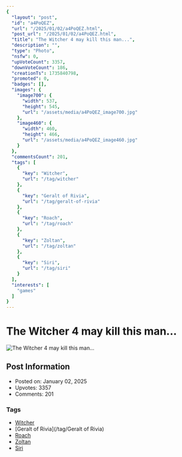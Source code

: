 ```yaml
---
{
  "layout": "post",
  "id": "a4PoQEZ",
  "url": "/2025/01/02/a4PoQEZ.html",
  "post_url": "/2025/01/02/a4PoQEZ.html",
  "title": "The Witcher 4 may kill this man...",
  "description": "",
  "type": "Photo",
  "nsfw": 0,
  "upVoteCount": 3357,
  "downVoteCount": 186,
  "creationTs": 1735840798,
  "promoted": 0,
  "badges": [],
  "images": {
    "image700": {
      "width": 537,
      "height": 545,
      "url": "/assets/media/a4PoQEZ_image700.jpg"
    },
    "image460": {
      "width": 460,
      "height": 466,
      "url": "/assets/media/a4PoQEZ_image460.jpg"
    }
  },
  "commentsCount": 201,
  "tags": [
    {
      "key": "Witcher",
      "url": "/tag/witcher"
    },
    {
      "key": "Geralt of Rivia",
      "url": "/tag/geralt-of-rivia"
    },
    {
      "key": "Roach",
      "url": "/tag/roach"
    },
    {
      "key": "Zoltan",
      "url": "/tag/zoltan"
    },
    {
      "key": "Siri",
      "url": "/tag/siri"
    }
  ],
  "interests": [
    "games"
  ]
}
---
```


# The Witcher 4 may kill this man...

![The Witcher 4 may kill this man...](/assets/media/a4PoQEZ_image700.jpg)

## Post Information

- Posted on: January 02, 2025
- Upvotes: 3357
- Comments: 201

### Tags

- [Witcher](/tag/Witcher)
- [Geralt of Rivia](/tag/Geralt of Rivia)
- [Roach](/tag/Roach)
- [Zoltan](/tag/Zoltan)
- [Siri](/tag/Siri)
